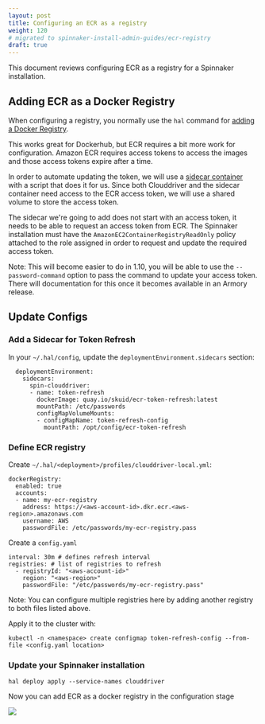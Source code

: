 ```yaml
---
layout: post
title: Configuring an ECR as a registry
weight: 120
# migrated to spinnaker-install-admin-guides/ecr-registry
draft: true
---
```


This document reviews configuring ECR as a registry for a Spinnaker installation.

## Adding ECR as a Docker Registry

When configuring a registry, you normally use the `hal` command for [adding a Docker Registry](https://www.spinnaker.io/reference/halyard/commands/#hal-config-provider-docker-registry-account-add).

This works great for Dockerhub, but ECR requires a bit more work for configuration. Amazon ECR requires access tokens to access the images and those access tokens expire after a time.

In order to automate updating the token, we will use a [sidecar container](https://docs.microsoft.com/en-us/azure/architecture/patterns/sidecar) with a script that does it for us. Since both Clouddriver and the sidecar container need access to the ECR access token, we will use a shared volume to store the access token.

The sidecar we're going to add does not start with an access token, it needs to be able to request an access token from ECR. The Spinnaker installation must have the `AmazonEC2ContainerRegistryReadOnly` policy attached to the role assigned in order to request and update the required access token.


Note: This will become easier to do in 1.10, you will be able to use the `--password-command` option to pass the command to update your access token. There will documentation for this once it becomes available in an Armory release.


## Update Configs

### Add a Sidecar for Token Refresh

In your `~/.hal/config`, update the `deploymentEnvironment.sidecars` section:
```
  deploymentEnvironment:
    sidecars:
      spin-clouddriver:
      - name: token-refresh
        dockerImage: quay.io/skuid/ecr-token-refresh:latest
        mountPath: /etc/passwords
        configMapVolumeMounts:
        - configMapName: token-refresh-config
          mountPath: /opt/config/ecr-token-refresh
```

### Define ECR registry



Create `~/.hal/<deployment>/profiles/clouddriver-local.yml`:
```
dockerRegistry:
  enabled: true
  accounts:
  - name: my-ecr-registry
    address: https://<aws-account-id>.dkr.ecr.<aws-region>.amazonaws.com
    username: AWS
    passwordFile: /etc/passwords/my-ecr-registry.pass
```

Create a `config.yaml`

```
interval: 30m # defines refresh interval
registries: # list of registries to refresh
  - registryId: "<aws-account-id>"
    region: "<aws-region>"
    passwordFile: "/etc/passwords/my-ecr-registry.pass"
```

Note: You can configure multiple registries here by adding another registry to both files listed above.


Apply it to the cluster with:
```
kubectl -n <namespace> create configmap token-refresh-config --from-file <config.yaml location>
```

### Update your Spinnaker installation
```
hal deploy apply --service-names clouddriver
```


Now you can add ECR as a docker registry in the configuration stage

![](/images/Image-2018-12-18-at-2.02.02-PM.png)
